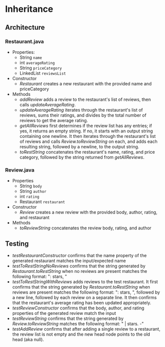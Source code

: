 # Inheritance

## Architecture

### Restaurant.java

  - Properties:
    - String `name`
    - int `averageRating`
    - String `priceCategory`
    - LinkedList `reviewsList`
  - Constructor
    - *Restaurant* creates a new restaurant with the provided name and priceCategory
  - Methods
    - *addReview* adds a review to the restaurant's list of reviews, then calls *updateAverageRating*.
    - *updateAverageRating* iterates through the restaurant's list of reviews, sums their ratings, and divides by the total number of reviews to get the average rating.
    - *getAllReviews* first determines if the review list has any entries; if yes, it returns an empty string. If no, it starts with an output string containing one newline. It then iterates through the restaurant's list of reviews and calls *Review.toReviewString* on each, and adds each resulting string, followed by a newline, to the output string.
    - *toRestString* concatenates the restaurant's name, rating, and price category, followed by the string returned from *getAllReviews*.

### Review.java

- Properties
  - String `body`
  - String `author`
  - int `rating`
  - Restaurant `restaurant`
- Constructor
  - *Review* creates a new review with the provided body, author, rating, and restaurant
- Methods
  - *toReviewString* concatenates the review body, rating, and author

## Testing

- *testRestaurantConstructor* confirms that the name property of the generated restaurant matches the input/expected name
- *testToRestStringNoReviews* confirms that the string generated by *Restaurant.toRestString* when no reviews are present matches the following format: "<restaurant name>: <average rating> stars, <price category>"
- *testToRestStringWithReviews* adds reviews to the test restaurant. It first confirms that the string generated by *Restaurant.toRestString* when reviews are present matches the following format: "<restaurant name>: <average rating> stars, <price category>", followed by a new line, followed by each review on a separate line. It then confirms that the restaurant's average rating has been updated appropriately.
- *testReviewConstructor* confirms that the body, author, and rating properties of the generated review match the input
- *testReviewString* confirms that the string generated by *Review.toReviewString* matches the following format: "<body> | <rating> stars. -<author>"
- *testAddReview* confirms that after adding a single review to a restaurant, the review list is not empty and the new head node points to the old head (aka null).